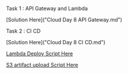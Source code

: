 Task 1 : API Gateway and Lambda

[Solution Here]("Cloud Day 8 API Gateway.md") 


Task 2 : CI CD

[Solution Here]("Cloud Day 8 CI CD.md")

[Lambda Deploy Script Here](deploy.sh)

[S3 artifact upload Script Here](static.sh)




